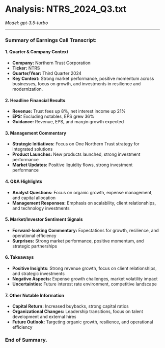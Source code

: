# Analysis: NTRS_2024_Q3.txt

*Model: gpt-3.5-turbo*

---

### Summary of Earnings Call Transcript:

#### 1. **Quarter & Company Context**
- **Company:** Northern Trust Corporation
- **Ticker:** NTRS
- **Quarter/Year:** Third Quarter 2024
- **Key Context:** Strong market performance, positive momentum across businesses, focus on growth, and investments in resilience and modernization.

#### 2. **Headline Financial Results**
- **Revenue:** Trust fees up 8%, net interest income up 21%
- **EPS:** Excluding notables, EPS grew 36%
- **Guidance:** Revenue, EPS, and margin growth expected

#### 3. **Management Commentary**
- **Strategic Initiatives:** Focus on One Northern Trust strategy for integrated solutions
- **Product Launches:** New products launched, strong investment performance
- **Market Updates:** Positive liquidity flows, strong investment performance

#### 4. **Q&A Highlights**
- **Analyst Questions:** Focus on organic growth, expense management, and capital allocation
- **Management Responses:** Emphasis on scalability, client relationships, and technology investments

#### 5. **Market/Investor Sentiment Signals**
- **Forward-looking Commentary:** Expectations for growth, resilience, and operational efficiency
- **Surprises:** Strong market performance, positive momentum, and strategic partnerships

#### 6. **Takeaways**
- **Positive Insights:** Strong revenue growth, focus on client relationships, and strategic investments
- **Negative Aspects:** Expense growth challenges, market volatility impact
- **Uncertainties:** Future interest rate environment, competitive landscape

#### 7. **Other Notable Information**
- **Capital Return:** Increased buybacks, strong capital ratios
- **Organizational Changes:** Leadership transitions, focus on talent development and external hires
- **Future Outlook:** Targeting organic growth, resilience, and operational efficiency

### End of Summary.